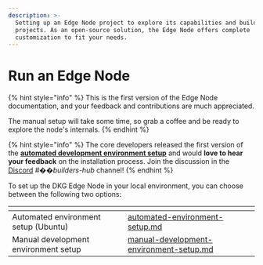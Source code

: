 ```yaml
---
description: >-
  Setting up an Edge Node project to explore its capabilities and build your own
  projects. As an open-source solution, the Edge Node offers complete
  customization to fit your needs.
---
```


# Run an Edge Node

{% hint style="info" %}
This is the first version of the Edge Node documentation, and your feedback and contributions are much appreciated.

The manual setup will take some time, so grab a coffee and be ready to explore the node's internals.
{% endhint %}

{% hint style="info" %}
The core developers released the first version of the [**automated development environment setup**](automated-environment-setup.md) and would **love to hear your feedback** on the installation process. Join the discussion in the [Discord](https://discord.gg/xCaY7hvNwD) _#_&#xD83D;&#xDC77;_&#x62;uilders-hub_ channel!
{% endhint %}

To set up the DKG Edge Node in your local environment, you can choose between the following two options:



<table data-card-size="large" data-view="cards"><thead><tr><th></th><th data-hidden data-card-target data-type="content-ref"></th></tr></thead><tbody><tr><td>Automated environment setup (Ubuntu)</td><td><a href="automated-environment-setup.md">automated-environment-setup.md</a></td></tr><tr><td>Manual development environment setup</td><td><a href="manual-development-environment-setup.md">manual-development-environment-setup.md</a></td></tr></tbody></table>
